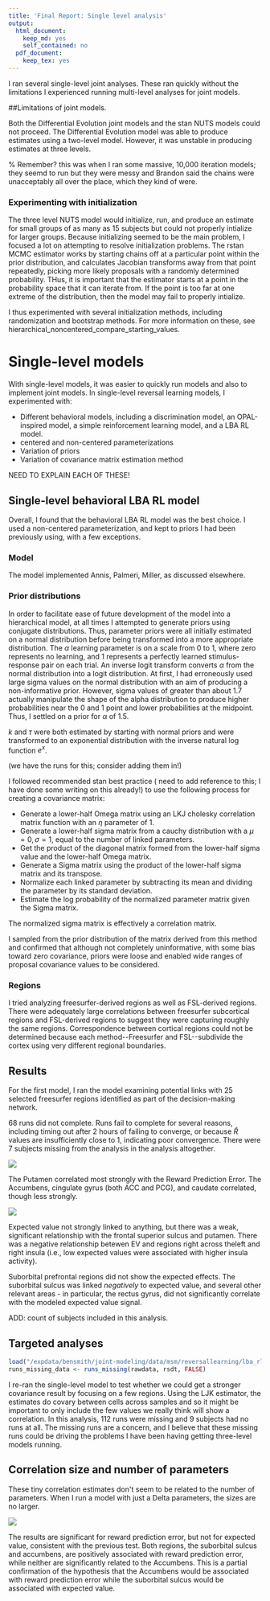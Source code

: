 ```yaml
---
title: 'Final Report: Single level analysis'
output:
  html_document: 
    keep_md: yes
    self_contained: no
  pdf_document:
    keep_tex: yes
---
```






I ran several single-level joint analyses. These ran quickly without the limitations I experienced running multi-level analyses for joint models.

##Limitations of joint models.

Both the Differential Evolution joint models and the stan NUTS models could not proceed. The Differential Evolution model was able to produce estimates using a two-level model. However, it was unstable in producing estimates at three levels.

% Remember? this was when I ran some massive, 10,000 iteration models; they seemd to run but they were messy and Brandon said the chains were unacceptably all over the place, which they kind of were.


### Experimenting with initialization

The three level NUTS model would initialize, run, and produce an estimate for small groups of as many as 15 subjects but could not properly intialize for larger groups. Because initializing seemed to be the main problem, I focused a lot on attempting to resolve initialization problems. The rstan MCMC estimator works by starting chains off at a particular point within the prior distribution, and calculates Jacobian transforms away from that point repeatedly, picking more likely proposals with a randomly determined probability. THus, it is important that the estimator starts at a point in the probability space that it can iterate from. If the point is too far at one extreme of the distribution, then the model may fail to properly intialize.

I thus experimented with several initialization methods, including randomization and bootstrap methods. For more information on these, see hierarchical\_noncentered\_compare\_starting\_values.

# Single-level models

With single-level models, it was easier to quickly run models and also to implement joint models. In single-level reversal learning models, I experimented with:

 - Different behavioral models, including a discrimination model, an OPAL-inspired model, a simple reinforcement learning model, and a LBA RL model.
 - centered and non-centered parameterizations
 - Variation of priors
 - Variation of covariance matrix estimation method
 
NEED TO EXPLAIN EACH OF THESE! 


## Single-level behavioral LBA RL model

Overall, I found that the behavioral LBA RL model was the best choice. I used a non-centered parameterization, and kept to priors I had been previously using, with a few exceptions. 

### Model

The model implemented Annis, Palmeri, Miller, as discussed elsewhere.

### Prior distributions

In order to facilitate ease of future development of the model into a hierarchical model, at all times I attempted to generate priors using conjugate distributions. Thus, parameter priors were all initially estimated on a normal distribution before being transformed into a more appropriate distribution. The $\alpha$ learning parameter is on a scale from 0 to 1, where zero represents no learning, and 1 represents a perfectly learned stimulus-response pair on each trial. An inverse logit transform converts $\alpha$ from the normal distribution into a logit distribution. At first, I had erroneously used large sigma values on the normal distribution with an aim of producing a non-informative prior. However, sigma values of greater than about 1.7 actually manipulate the shape of the alpha distribution to produce higher probabilities near the 0 and 1 point and lower probabilities at the midpoint. Thus, I settled on a prior for $\alpha$ of 1.5.

$k$ and $\tau$ were both estimated by starting with normal priors and were transformed to an exponential distribution with the inverse natural log function $e^x$. 

(we have the runs for this; consider adding them in!)

I followed recommended stan best practice ( need to add reference to this; I have done some writing on this already!) to use the following process for creating a covariance matrix:

 - Generate a lower-half Omega matrix using an LKJ cholesky correlation matrix function with an $\eta$ parameter of 1.
 - Generate a lower-half sigma matrix from a cauchy distribution with a $\mu=0, \sigma=1$, equal to the number of linked parameters.
 - Get the product of the diagonal matrix formed from the lower-half sigma value and the lower-half Omega matrix.
 - Generate a Sigma matrix using the product of the lower-half sigma matrix and its transpose.
 - Normalize each linked parameter by subtracting its mean and dividing the parameter by its standard deviation.
 - Estimate the log probability of the normalized parameter matrix given the Sigma matrix.
 
The normalized sigma matrix is effectively a correlation matrix.
 
I sampled from the prior distribution of the matrix derived from this method and confirmed that although not completely uninformative, with some bias toward zero covariance, priors were loose and enabled wide ranges of proposal covariance values to be considered.
 
### Regions
 
I tried analyzing freesurfer-derived regions as well as FSL-derived regions. There were adequately large correlations between freesurfer subcortical regions and FSL-derived regions to suggest they were capturing roughly the same regions. Correspondence between cortical regions could not be determined because each method--Freesurfer and FSL--subdivide the cortex using very different regional boundaries.

## Results

For the first model, I ran the model examining potential links with 25 selected freesurfer regions identified as part of the decision-making network.



68 runs did not complete. Runs fail to complete for several reasons, including timing out after 2 hours of failing to converge, or because $\hat{R}$ values are insufficiently close to 1, indicating poor convergence. There were 7 subjects missing from the analysis in the analysis altogether.

![](final_report_single_level_analysis_fixed_files/figure-html/Resultsv11f_table_byRPE-1.png)<!-- -->

The Putamen correlated most strongly with the Reward Prediction Error. The Accumbens, cingulate gyrus (both ACC and PCG), and caudate correlated, though less strongly.


![](final_report_single_level_analysis_fixed_files/figure-html/Resultsv11e_table_byEV-1.png)<!-- -->

Expected value not strongly linked to anything, but there was a weak, significant relationship with the frontal superior sulcus and putamen. There was a negative relationship betewen EV and regions right across theleft and right insula (i.e., low expected values were associated with higher insula activity).

Suborbital prefrontal regions did not show the expected effects. The suborbital sulcus was linked _negatively_ to expected value, and several other relevant areas - in particular, the rectus gyrus, did not significantly correlate with the modeled expected value signal.

ADD: count of subjects included in this analysis.

## Targeted analyses

```r
load("/expdata/bensmith/joint-modeling/data/msm/reversallearning/lba_rl/joint_20180917_1/lba_rl_single_exp_joint_v11t_rsdt.RData")
runs_missing_data <- runs_missing(rawdata, rsdt, FALSE)
```


I re-ran the single-level model to test whether we could get a stronger covariance result by focusing on a few regions. Using the LJK estimator, the estimates do covary between cells across samples and so it might be important to only include the few values we really think will show a correlation. In this analysis, 112 runs were missing and 9 subjects had no runs at all. The missing runs are a concern, and I believe that these missing runs could be driving the problems I have been having getting three-level models running.

## Correlation size and number of parameters

These tiny correlation estimates don't seem to be related to the number of parameters. When I run a model with just a Delta parameters, the sizes are no larger.

![](final_report_single_level_analysis_fixed_files/figure-html/JustDeltaParams1-1.png)<!-- -->

The results are significant for reward prediction error, but not for expected value, consistent with the previous test. Both regions, the suborbital sulcus and accumbens, are positively associated with reward prediction error, while neither are significantly related to the Accumbens. This is a partial confirmation of the hypothesis that the Accumbens would be associated with reward prediction error while the suborbital sulcus would be associated with expected value. 


